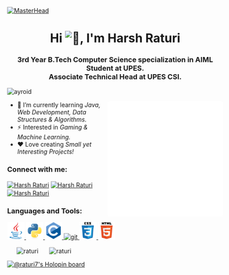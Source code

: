 [![MasterHead](https://mir-s3-cdn-cf.behance.net/project_modules/max_1200/79731568097599.5b50bca477735.jpg)](https://Ayroid.io)

<h1 align="center">Hi <img src="https://raw.githubusercontent.com/nixin72/nixin72/master/wave.gif" alt="👋" height="45" width="45"/>, I'm Harsh Raturi</h1>
<h3 align="center">3rd Year B.Tech Computer Science specialization in AIML Student at UPES.<br>Associate Technical Head at UPES CSI.</h3>

<p align="left"> <img src="https://komarev.com/ghpvc/?username=raturi7&label=Profile%20views&color=0e75b6&style=flat" alt="ayroid" /> </p>

<!--<img align="right" alt="Coding" width="370" style="border-radius:5px" src="https://github.com/Ayroid/Ayroid/blob/main/20221002_231734.png">-->
<img align="right" alt="codeit" width="270" style="border-radius:5px" src="https://github.com/raturi7/Images/blob/2158fd17d549c224311c7dcbb69d52095fc8b40b/codeit.gif">

- 🌱 I’m currently learning *Java, Web Development, Data Structures & Algorithms.*
- ⚡ Interested in *Gaming & Machine Learning.*
- ❤️ Love creating *Small yet Interesting Projects!*

<h3 align="left">Connect with me:</h3>
<p align="left">
<a href="www.linkedin.com/in/harsh-raturi-484833174" target="blank"><img align="center" src="https://raw.githubusercontent.com/rahuldkjain/github-profile-readme-generator/master/src/images/icons/Social/linked-in-alt.svg" alt="Harsh Raturi" height="30" width="40" /></a>
<a href="https://leetcode.com/Harsh_Raturi/" target="blank"><img align="center" src="https://raw.githubusercontent.com/rahuldkjain/github-profile-readme-generator/master/src/images/icons/Social/leet-code.svg" alt="Harsh Raturi" height="30" width="40" /></a>
<a href="https://www.hackerrank.com/harshraturi123?hr_r=1" target="blank"><img align="center" src="https://raw.githubusercontent.com/rahuldkjain/github-profile-readme-generator/master/src/images/icons/Social/hackerrank.svg" alt="Harsh Raturi" height="30" width="40" /></a>
</p>

<h3 align="left">Languages and Tools:</h3>
<p align="left"> <a href="https://www.java.com" target="_blank" rel="noreferrer"> <img src="https://raw.githubusercontent.com/devicons/devicon/master/icons/java/java-original.svg" alt="java" width="40" height="40"/> <a href="https://www.python.org" target="_blank" rel="noreferrer"> <img src="https://raw.githubusercontent.com/devicons/devicon/master/icons/python/python-original.svg" alt="python" width="40" height="40"/> </a> <a href="https://www.cprogramming.com/" target="_blank" rel="noreferrer"> <img src="https://raw.githubusercontent.com/devicons/devicon/master/icons/c/c-original.svg" alt="c" width="40" height="40"/> </a> <a href="https://git-scm.com/" target="_blank" rel="noreferrer"> <img src="https://www.vectorlogo.zone/logos/git-scm/git-scm-icon.svg" alt="git" width="40" height="40"/> </a> <a href="https://www.w3schools.com/css/" target="_blank" rel="noreferrer"> <img src="https://raw.githubusercontent.com/devicons/devicon/master/icons/css3/css3-original-wordmark.svg" alt="css3" width="40" height="40"/> </a> <a href="https://www.w3.org/html/" target="_blank" rel="noreferrer"> <img src="https://raw.githubusercontent.com/devicons/devicon/master/icons/html5/html5-original-wordmark.svg" alt="html5" width="40" height="40"/> </a>  </a> </p>

<p> &ensp; &ensp; <img align="center" src="https://github-readme-stats.vercel.app/api/top-langs?username=raturi7&show_icons=true&locale=en&layout=compact&theme=midnight-purple" alt="raturi" width="357"/> &ensp; &ensp; <img align="center" src="https://github-readme-streak-stats.herokuapp.com/?user=raturi7&layout=compact&theme=midnight-purple" alt="raturi" width="425"/></p>

[![@raturi7's Holopin board](https://holopin.me/raturi7)](https://holopin.io/@raturi7)
